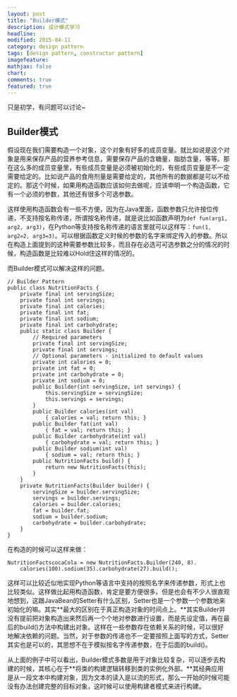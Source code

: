 ```yaml
---
layout: post
title: "Builder模式"
description: 设计模式学习
headline:
modified: 2015-04-11
category: design pattern
tags: [design pattern, constructor pattern]
imagefeature:
mathjax: false
chart:
comments: true
featured: true
---
```


只是初学，有问题可以讨论~

## Builder模式

假设现在我们需要构造一个对象，这个对象有好多的成员变量。就比如说是这个对象是用来保存产品的营养参考信息，需要保存产品的含糖量，脂肪含量，等等。那在这么多的成员变量里，有些成员变量是必须被初始化的，有些成员变量是不一定需要给定的。比如说产品的食用剂量是需要给定的，其他所有的数据都是可以不给定的。那这个时候，如果用构造函数应该如何去做呢，应该申明一个构造函数，它有一个必须的参数，其他还有很多个可选参数。

这样使用构造函数会有一些不方便，因为在Java里面，函数参数只允许按位传递，不支持按名称传递，所谓按名称传递，就是说比如函数声明为`def fun(arg1, arg2, arg3)`，在Python等支持按名称传递的语言里就可以这样写：`fun(1, arg2=2, arg3=3)`。可以根据函数定义时候的参数的名字来绑定传入的参数。所以在构造上面提到的这种需要参数比较多，而且存在必选可可选参数之分的情况的时候，构造函数是比较难以Hold住这样的情况的。

而Builder模式可以解决这样的问题。

	// Builder Pattern
	public class NutritionFacts {
		private final int servingSize;
		private final int servings;
		private final int calories;
		private final int fat;
		private final int sodium;
		private final int carbohydrate;
		public static class Builder {
			// Required parameters
			private final int servingSize;
			private final int servings;
			// Optional parameters - initialized to default values
			private int calories = 0;
			private int fat = 0;
			private int carbohydrate = 0;
			private int sodium = 0;
			public Builder(int servingSize, int servings) {
				this.servingSize = servingSize;
				this.servings = servings;
			}
			public Builder calories(int val)
				{ calories = val; return this; }
			public Builder fat(int val)
				{ fat = val; return this; }
			public Builder carbohydrate(int val)
				{ carbohydrate = val; return this; }
			public Builder sodium(int val)
				{ sodium = val; return this; }
			public NutritionFacts build() {
				return new NutritionFacts(this);
			}
		}
		private NutritionFacts(Builder builder) {
			servingSize = builder.servingSize;
			servings = builder.servings;
			calories = builder.calories;
			fat = builder.fat;
			sodium = builder.sodium;
			carbohydrate = builder.carbohydrate;
		}
	}

在构造的时候可以这样来做：

	NutritionFactscocaCola = new NutritionFacts.Builder(240, 8).
    	calories(100).sodium(35).carbohydrate(27).build();

这样可以比较近似地实现Python等语言中支持的按照名字来传递参数，形式上也比较类似。这样做比起用构造函数，肯定是要方便很多。但是也会有不少人很直观地想到，这跟JavaBean的Setter有什么区别，Setter也是一个参数一个参数地来初始化的嘛。其实**最大的区别在于真正构造对象的时间点上。**其实Builder并没有提前把对象构造出来然后再一个个地对参数进行设置，而是先设定值，再在最后的build()方法中构建出对象。这样在一些参数存在依赖关系的时候，可以很好地解决依赖的问题。当然，对于参数的传递也不一定要按照上面写的方式，Setter其实也是可以的，其思想不在于模拟按名字传递参数，在于后面的build()。

从上面的例子中可以看出，Builder模式多数是用于对象比较复杂，可以逐步去构建的时候，其核心在于**将类的构建逻辑转移到类的实例化外部。**其经典应用是从一段文本中构建对象，因为文本的读入是以流的形式，那么一开始的时候可能没有办法创建完整的目标对象，这时候可以使用构建者模式来进行构建。